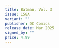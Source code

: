 ```yaml
---
title: Batman, Vol. 3
issue: 158A
variant: ""
publisher: DC Comics
release_date: Mar 2025
signed_by: ""
price: 4.99
---
```

